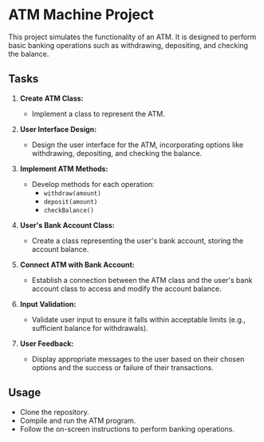 # ATM Machine Project

This project simulates the functionality of an ATM. It is designed to perform basic banking operations such as withdrawing, depositing, and checking the balance.

## Tasks

1. **Create ATM Class:**
   - Implement a class to represent the ATM.

2. **User Interface Design:**
   - Design the user interface for the ATM, incorporating options like withdrawing, depositing, and checking the balance.

3. **Implement ATM Methods:**
   - Develop methods for each operation:
      - `withdraw(amount)`
      - `deposit(amount)`
      - `checkBalance()`

4. **User's Bank Account Class:**
   - Create a class representing the user's bank account, storing the account balance.

5. **Connect ATM with Bank Account:**
   - Establish a connection between the ATM class and the user's bank account class to access and modify the account balance.

6. **Input Validation:**
   - Validate user input to ensure it falls within acceptable limits (e.g., sufficient balance for withdrawals).

7. **User Feedback:**
   - Display appropriate messages to the user based on their chosen options and the success or failure of their transactions.

## Usage

- Clone the repository.
- Compile and run the ATM program.
- Follow the on-screen instructions to perform banking operations.
